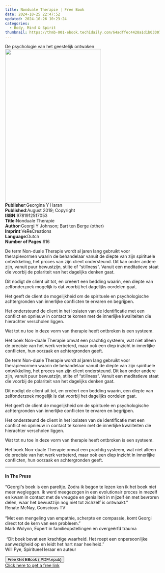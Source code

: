 ```yaml
---
title: Nonduale Therapie | Free Book
date: 2024-10-25 22:47:52
updated: 2024-10-26 10:23:24
categories:
  - Body, Mind & Spirit
thumbnail: https://thmb-001-ebook.techidaily.com/64adffec4428a1d1b033072c8a36e6bc8bd067b8b7c67dc97cc2debd18e7622c.jpg
---
```

<main id="book-container">
  <div class="flex flex-col">
    <div class="book-brief flex-1 py-6 px-4 sm:p-6 md:py-10 md:px-8">
      <!-- brief-->
      <div class="book-brief-main">
        De psychologie van het geestelijk ontwaken
      </div>
    </div>
    <div
      class="book-meta-info flex-1 grid gap-4 col-start-1 col-end-3 row-start-1 sm:mb-6 sm:grid-cols-4 lg:gap-6 lg:col-start-2 lg:row-end-6 lg:row-span-6 lg:mb-0"
    >
      <div
        class="book-meta-info-left place-content-center mt-4 p-4 text-sm leading-6 col-start-2 col-span-2 dark:text-slate-400"
      >
        <img
          class="w-full h-500 object-cover rounded-lg sm:h-255 sm:col-span-2 lg:col-span-full"
          src="https://img-001-ebook.techidaily.com/e062c29d941859d05e7edc6123239ac06aca4539a717534cc0f5d1eddabfbf5e.jpg"
          alt=""
          width="312"
          height="500"
        />
      </div>
      <div
        class="book-meta-info-right mt-2 col-start-1 row-start-2 col-span-3 self-center"
      >
        <!-- meta data  -->
        <div class="flex flex-col px-4 md:px-8">
          <div class="flex-1">
            <strong>Publisher</strong>:<span class="px-2"
              >Georgina Y Haran</span
            >
          </div>
          <div class="flex-1">
            <strong>Published</strong>:<span class="px-2"
              >August 2019; Copyright</span
            >
          </div>
          <div class="flex-1">
            <strong>ISBN</strong>:<span class="px-2">9781912517053</span>
          </div>
          <div class="flex-1">
            <strong>Title</strong>:<span class="px-2">Nonduale Therapie</span>
          </div>
          <div class="flex-1">
            <strong>Author</strong>:<span class="px-2"
              >Georgi Y Johnson; Bart ten Berge (other)</span
            >
          </div>
          <div class="flex-1">
            <strong>Imprint</strong>:<span class="px-2">VeReCreations</span>
          </div>
          <div class="flex-1">
            <strong>Language</strong>:<span class="px-2">Dutch</span>
          </div>
          <div class="flex-1">
            <strong>Number of Pages</strong>:<span class="px-2">616</span>
          </div>
        </div>
      </div>
    </div>
    <div class="book-description flex-1 py-6 px-4 sm:p-6 md:py-10 md:px-8">
      <div class="book-description-main">
        <div accordion-content="" id="description">
          <p>
            De term Non-duale Therapie wordt al jaren lang gebruikt voor
            therapievormen waarin de behandelaar vanuit de diepte van zijn
            spirituele ontwikkeling, het proces van zijn client ondersteund. Dit
            kan onder andere zijn, vanuit puur bewustzijn, stilte of
            “stillness”. Vanuit een meditatieve staat die voorbij de polariteit
            van het dagelijks denken gaat.&nbsp;
          </p>
          <p>
            Dit nodigt de client uit tot, en creëert een bedding waarin, een
            diepte van zelfonderzoek mogelijk is dat voorbij het dagelijks
            oordelen gaat.&nbsp;
          </p>
          <p>
            Het geeft de client de mogelijkheid om de spirituele en
            psychologische achtergronden van innerlijke conflicten te ervaren en
            begrijpen.&nbsp;
          </p>
          <p>
            Het ondersteund de client in het loslaten van de identificatie met
            een conflict en opnieuw in contact te komen met de innerlijke
            kwaliteiten die hierachter verscholen liggen.
          </p>
          <p>
            Wat tot nu toe in deze vorm van therapie heeft ontbroken is een
            systeem.&nbsp;
          </p>
          <p>
            Het boek Non-duale Therapie omvat een prachtig systeem, wat niet
            alleen de precisie van het werk verbeterd, maar ook een diep inzicht
            in innerlijke conflicten, hun oorzaak en achtergronden geeft.
          </p>
          <p>
            De term Non-duale Therapie wordt al jaren lang gebruikt voor
            therapievormen waarin de behandelaar vanuit de diepte van zijn
            spirituele ontwikkeling, het proces van zijn client ondersteund. Dit
            kan onder andere zijn, vanuit puur bewustzijn, stilte of
            “stillness”. Vanuit een meditatieve staat die voorbij de polariteit
            van het dagelijks denken gaat.&nbsp;
          </p>
          <p>
            Dit nodigt de client uit tot, en creëert een bedding waarin, een
            diepte van zelfonderzoek mogelijk is dat voorbij het dagelijks
            oordelen gaat.&nbsp;
          </p>
          <p>
            Het geeft de client de mogelijkheid om de spirituele en
            psychologische achtergronden van innerlijke conflicten te ervaren en
            begrijpen.&nbsp;
          </p>
          <p>
            Het ondersteund de client in het loslaten van de identificatie met
            een conflict en opnieuw in contact te komen met de innerlijke
            kwaliteiten die hierachter verscholen liggen.
          </p>
          <p>
            Wat tot nu toe in deze vorm van therapie heeft ontbroken is een
            systeem.&nbsp;
          </p>
          <p>
            Het boek Non-duale Therapie omvat een prachtig systeem, wat niet
            alleen de precisie van het werk verbeterd, maar ook een diep inzicht
            in innerlijke conflicten, hun oorzaak en achtergronden geeft.
          </p>
        </div>
        <div class="accordion-fader"></div>
      </div>
    </div>
    <div class="book-excerpts flex-1 py-6 px-4 sm:p-6 md:py-10 md:px-8">
      <!-- excerpts-->
      <div class="book-excerpts-main">
        <hr />
        <h4 class="placeholder placeholder-heading">
          <span>In The Press</span>
        </h4>
        <p></p>
        <p>
          “Georgi's boek is een pareltje. Zodra ik begon te lezen kon ik het
          boek niet meer wegleggen. Ik werd meegezogen in een evolutionair
          proces in mezelf en kwam in contact met de vreugde en genialiteit in
          mijzelf én met bevroren delen, waar het bewustzijn nog niet tot
          zichzelf is ontwaakt.”<br />Renate McNay, Conscious TV<br /><br />“Met
          een mengeling van empathie, scherpte en compassie, komt Georgi direct
          tot de kern van een probleem.”<br />Mark Wolynn, Expert in
          familieopstellingen en overgeërfd trauma<br /><br />&nbsp;“Dit boek
          bevat een krachtige waarheid. Het roept een onpersoonlijke
          aanwezigheid op en leidt het hart naar heelheid.”<br />Will Pye,
          Spiritueel leraar en auteur
        </p>
        <p></p>
      </div>
    </div>
    <div
      class="book-about-author flex-1 py-6 px-4 sm:p-6 md:py-10 md:px-8"
    ></div>
    <div class="book-free-get flex-1 py-6 px-4 sm:p-6 md:py-10 md:px-8">
      <button
        id="btn-free-get"
        class="bg-blue-500 hover:bg-blue-700 text-white font-bold py-2 px-4 rounded"
      >
        Free Get EBook (.PDF/.epub)
      </button>
      <div id="countdown-display" class="px-2 text-lg mt-2"></div>
      <a
        id="free-link"
        class="hidden bg-blue-500 hover:bg-blue-700 text-white font-bold py-2 px-4 rounded"
        href="https://www.ebooks.com/en-us/book/209877735/nonduale-therapie/georgi-y-johnson/"
        target="_blank"
        >Click here to get a free link</a
      >
    </div>
    <script>
      let countdownTime = 0;
      let countdownInterval = null;
      document
        .getElementById('btn-free-get')
        .addEventListener('click', startCountdown);
      function startCountdown() {
        countdownTime = new Date().getTime() + 60000 * 3;
        countdownInterval = setInterval(updateCountdown, 1000);
        document.getElementById('btn-free-get').disabled = true;
        document
          .getElementById('btn-free-get')
          .classList.add('bg-gray-500', 'cursor-not-allowed');
      }
      function updateCountdown() {
        let currentTime = new Date().getTime();
        let timeLeft = countdownTime - currentTime;
        let secondsLeft = Math.floor(timeLeft / 1000);
        document.getElementById('countdown-display').innerHTML =
          `Remaining time: ${secondsLeft} seconds.`;
        if (secondsLeft <= 0) {
          clearInterval(countdownInterval);
          document.getElementById('btn-free-get').classList.add('hidden');
          document.getElementById('free-link').classList.remove('hidden');
          document.getElementById('countdown-display').innerHTML = '';
        }
      }
    </script>
  </div>
</main>
